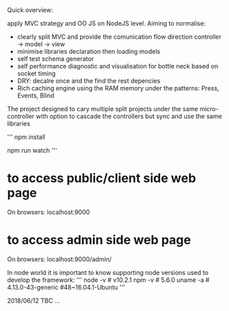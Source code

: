 Quick overview:

apply MVC strategy and OO JS on NodeJS level. 
Aiming to normalise:
 
* clearly split MVC and provide the comunication flow direction controller -> model -> view
* minimise libraries declaration then loading models
* self test schema generator 
* self performance diagnostic and visualisation for bottle neck based on socket timing 
* DRY: decalre once and the find the rest depencies 
* Rich caching engine using the RAM memory under the patterns: Press, Events, Blind 

The project designed to cary multiple split projects under the same micro-controller with option to cascade the controllers but sync and use the same libraries 
 
'''
npm install 

npm run watch
'''

# to access public/client side web page 
On browsers: localhost:9000

# to access admin side web page
On browsers: localhost:9000/admin/

In node world it is important to know supporting node versions used to develop the framework:
'''
node -v # v10.2.1
npm -v  # 5.6.0
uname -a # 4.13.0-43-generic #48~16.04.1-Ubuntu 
'''


2018/06/12
TBC ... 


